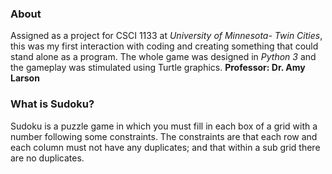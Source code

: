 ### About
Assigned as a project for CSCI 1133 at *University of Minnesota- Twin Cities*, this was my first interaction with coding and creating something that could stand alone as a program. The whole game was designed in *Python 3* and the gameplay was stimulated using Turtle graphics.
**Professor: Dr. Amy Larson**

### What is Sudoku?
Sudoku is a puzzle game in which you must fill in each box of a grid with a number following some constraints. The constraints are that each row and each column must not have any duplicates; and that within a sub grid there are no duplicates.
